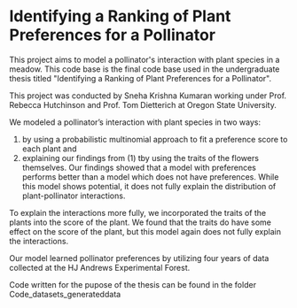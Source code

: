 # Identifying a Ranking of Plant Preferences for a Pollinator

This project aims to model a pollinator's interaction with plant species in a meadow. This code base is the final code base used in the undergraduate thesis titled "Identifying a Ranking of Plant Preferences for a Pollinator".

This project was conducted by Sneha Krishna Kumaran working under Prof. Rebecca Hutchinson and Prof. Tom Dietterich at Oregon State University. 

We modeled a pollinator’s interaction with plant species in two ways: 
  1. by using a probabilistic multinomial approach to fit a preference score to each plant and 
  2. explaining our findings from (1) tby using the traits of the flowers themselves. 
Our findings showed that a model with preferences performs better than a model which does not have preferences. While this model shows potential, it does not fully explain the distribution of plant-pollinator interactions. 

To explain the interactions more fully, we incorporated the traits of the plants into the score of the plant. We found that the traits do have some effect on the score of the plant, but this model again does not fully explain the interactions.

Our model learned pollinator preferences by utilizing four years of data collected at the HJ Andrews Experimental Forest.

Code written for the pupose of the thesis can be found in the folder Code_datasets_generateddata
